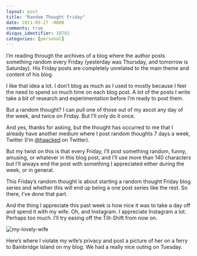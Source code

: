 ```yaml
---
layout: post
title: "Random Thought Friday"
date: 2011-05-27 -0800
comments: true
disqus_identifier: 18792
categories: [personal]
---
```

I’m reading through the archives of a blog where the author posts
something random every Friday (yesterday was Thursday, and tomorrow is
Saturday). His Friday posts are completely unrelated to the main theme
and content of his blog.

I like that idea a lot. I don’t blog as much as I used to mostly because
I feel the need to spend so much time on each blog post. A lot of the
posts I write take a bit of research and experimentation before I’m
ready to post them.

But a random thought? I can pull one of those out of my ascot any day of
the week, and twice on Friday. But I’ll only do it once.

And yes, thanks for asking, but the thought has occurred to me that I
already have another medium where I post random thoughts 7 days a week,
Twitter (I’m
[@haacked](http://twitter.com/haacked "@haacked on twitter") on
Twitter).

But my twist on this is that every Friday, I’ll post something random,
funny, amusing, or whatever in this blog post, and I’ll use more than
140 characters but I’ll always end the post with something I appreciated
either during the week, or in general.

This Friday’s random thought is about starting a random thought Friday
blog series and whether this will end up being a one post series like
the rest. So there, I’ve done that part.

And the thing I appreciate this past week is how nice it was to take a
day off and spend it with my wife. Oh, and Instagram. I appreciate
Instagram a lot. Perhaps too much. I’ll try easing off the Tilt-Shift
from now on.

![my-lovely-wife](http://haacked.com/images/haacked_com/WindowsLiveWriter/Random-Thought-Friday_C08B/my-lovely-wife_8b64a7e6-a0d5-437f-b281-412808e08d48.jpg "my-lovely-wife")

Here’s where I violate my wife’s privacy and post a picture of her on a
ferry to Bainbridge Island on my blog. We had a really nice outing on
Tuesday.

